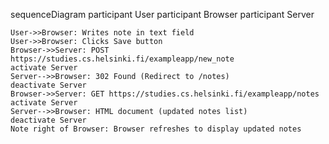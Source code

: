 sequenceDiagram
    participant User
    participant Browser
    participant Server

    User->>Browser: Writes note in text field
    User->>Browser: Clicks Save button
    Browser->>Server: POST https://studies.cs.helsinki.fi/exampleapp/new_note
    activate Server
    Server-->>Browser: 302 Found (Redirect to /notes)
    deactivate Server
    Browser->>Server: GET https://studies.cs.helsinki.fi/exampleapp/notes
    activate Server
    Server-->>Browser: HTML document (updated notes list)
    deactivate Server
    Note right of Browser: Browser refreshes to display updated notes
